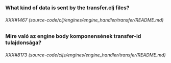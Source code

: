 
### What kind of data is sent by the transfer.clj files?

###### XXX#1467 (source-code/clj/engines/engine_handler/transfer/README.md)  

### Mire való az engine body komponensének transfer-id tulajdonsága?

###### XXX#8173 (source-code/cljs/engines/engine_handler/transfer/README.md)

